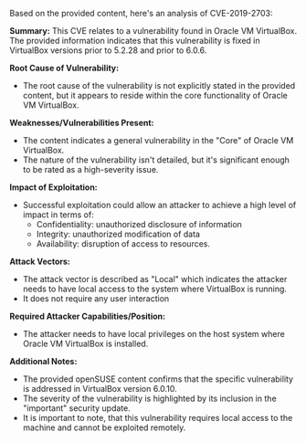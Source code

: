Based on the provided content, here's an analysis of CVE-2019-2703:

**Summary:**
This CVE relates to a vulnerability found in Oracle VM VirtualBox. The provided information indicates that this vulnerability is fixed in VirtualBox versions prior to 5.2.28 and prior to 6.0.6.

**Root Cause of Vulnerability:**
- The root cause of the vulnerability is not explicitly stated in the provided content, but it appears to reside within the core functionality of Oracle VM VirtualBox.

**Weaknesses/Vulnerabilities Present:**
- The content indicates a general vulnerability in the "Core" of Oracle VM VirtualBox.
- The nature of the vulnerability isn't detailed, but it's significant enough to be rated as a high-severity issue.

**Impact of Exploitation:**
- Successful exploitation could allow an attacker to achieve a high level of impact in terms of:
  - Confidentiality: unauthorized disclosure of information
  - Integrity: unauthorized modification of data
  - Availability: disruption of access to resources.

**Attack Vectors:**
- The attack vector is described as "Local" which indicates the attacker needs to have local access to the system where VirtualBox is running.
- It does not require any user interaction

**Required Attacker Capabilities/Position:**
- The attacker needs to have local privileges on the host system where Oracle VM VirtualBox is installed.

**Additional Notes:**
- The provided openSUSE content confirms that the specific vulnerability is addressed in VirtualBox version 6.0.10.
- The severity of the vulnerability is highlighted by its inclusion in the "important" security update.
- It is important to note, that this vulnerability requires local access to the machine and cannot be exploited remotely.